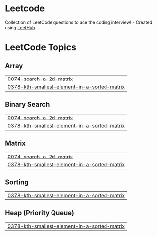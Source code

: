 # Leetcode
Collection of LeetCode questions to ace the coding interview! - Created using [LeetHub](https://github.com/QasimWani/LeetHub)

<!---LeetCode Topics Start-->
# LeetCode Topics
## Array
|  |
| ------- |
| [0074-search-a-2d-matrix](https://github.com/ramyad06/Leetcode/tree/master/0074-search-a-2d-matrix) |
| [0378-kth-smallest-element-in-a-sorted-matrix](https://github.com/ramyad06/Leetcode/tree/master/0378-kth-smallest-element-in-a-sorted-matrix) |
## Binary Search
|  |
| ------- |
| [0074-search-a-2d-matrix](https://github.com/ramyad06/Leetcode/tree/master/0074-search-a-2d-matrix) |
| [0378-kth-smallest-element-in-a-sorted-matrix](https://github.com/ramyad06/Leetcode/tree/master/0378-kth-smallest-element-in-a-sorted-matrix) |
## Matrix
|  |
| ------- |
| [0074-search-a-2d-matrix](https://github.com/ramyad06/Leetcode/tree/master/0074-search-a-2d-matrix) |
| [0378-kth-smallest-element-in-a-sorted-matrix](https://github.com/ramyad06/Leetcode/tree/master/0378-kth-smallest-element-in-a-sorted-matrix) |
## Sorting
|  |
| ------- |
| [0378-kth-smallest-element-in-a-sorted-matrix](https://github.com/ramyad06/Leetcode/tree/master/0378-kth-smallest-element-in-a-sorted-matrix) |
## Heap (Priority Queue)
|  |
| ------- |
| [0378-kth-smallest-element-in-a-sorted-matrix](https://github.com/ramyad06/Leetcode/tree/master/0378-kth-smallest-element-in-a-sorted-matrix) |
<!---LeetCode Topics End-->